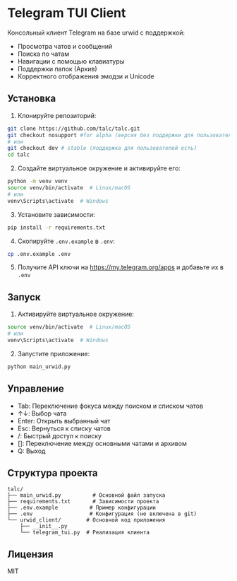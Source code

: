 # Telegram TUI Client

Консольный клиент Telegram на базе urwid с поддержкой:
- Просмотра чатов и сообщений
- Поиска по чатам
- Навигации с помощью клавиатуры
- Поддержки папок (Архив)
- Корректного отображения эмодзи и Unicode

## Установка

1. Клонируйте репозиторий:
```bash
git clone https://github.com/talc/talc.git
git checkout nosupport #for alpha (версия без поддержки для пользователей)
# или
git checkout dev # stable (поддержка для пользователей есть)
cd talc
```

2. Создайте виртуальное окружение и активируйте его:
```bash
python -m venv venv
source venv/bin/activate  # Linux/macOS
# или
venv\Scripts\activate  # Windows
```

3. Установите зависимости:
```bash
pip install -r requirements.txt
```

4. Скопируйте `.env.example` в `.env`:
```bash
cp .env.example .env
```

5. Получите API ключи на https://my.telegram.org/apps и добавьте их в `.env`

## Запуск

1. Активируйте виртуальное окружение:
```bash
source venv/bin/activate  # Linux/macOS
# или
venv\Scripts\activate  # Windows
```

2. Запустите приложение:
```bash
python main_urwid.py
```

## Управление

- Tab: Переключение фокуса между поиском и списком чатов
- ↑↓: Выбор чата
- Enter: Открыть выбранный чат
- Esc: Вернуться к списку чатов
- /: Быстрый доступ к поиску
- []: Переключение между основными чатами и архивом
- Q: Выход

## Структура проекта

```
talc/
├── main_urwid.py          # Основной файл запуска
├── requirements.txt       # Зависимости проекта
├── .env.example          # Пример конфигурации
├── .env                  # Конфигурация (не включена в git)
└── urwid_client/        # Основной код приложения
    ├── __init__.py
    └── telegram_tui.py  # Реализация клиента
```

## Лицензия

MIT
